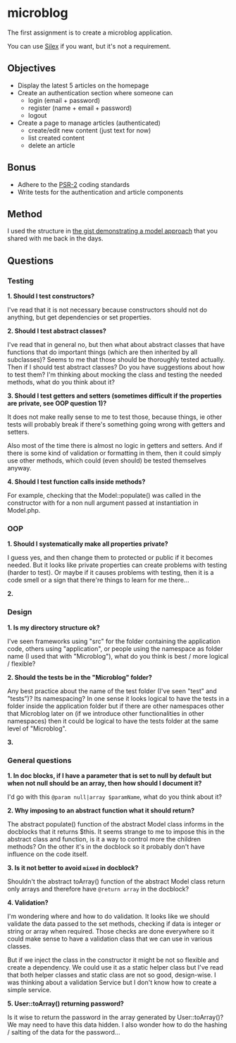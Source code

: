 # microblog

The first assignment is to create a microblog application.

You can use [Silex](http://silex.sensiolabs.org) if you want, but it's not a requirement.

## Objectives

- Display the latest 5 articles on the homepage
- Create an authentication section where someone can
  - login (email + password)
  - register (name + email + password)
  - logout
- Create a page to manage articles (authenticated)
  - create/edit new content (just text for now)
  - list created content
  - delete an article

## Bonus

- Adhere to the [PSR-2](http://www.php-fig.org/psr/psr-2/) coding standards
- Write tests for the authentication and article components

## Method

I used the structure in [the gist demonstrating a model approach](https://gist.github.com/DragonBe/b6f709bd6d1863a07846) that you shared with me back in the days.

## Questions

### Testing

**1. Should I test constructors?**

I've read that it is not necessary because constructors should not do anything, but get dependencies or set properties.

**2. Should I test abstract classes?**

I've read that in general no, but then what about abstract classes that have functions that do important things (which are then inherited by all subclasses)? Seems to me that those should be thoroughly tested actually.
Then if I should test abstract classes? Do you have suggestions about how to test them? I'm thinking about mocking the class and testing the needed methods, what do you think about it?

**3. Should I test getters and setters (sometimes difficult if the properties are private, see OOP question 1)?**

It does not make really sense to me to test those, because things, ie other tests will probably break if there's something going wrong with getters and setters. 

Also most of the time there is almost no logic in getters and setters. And if there is some kind of validation or formatting in them, then it could simply use other methods, which could (even should) be tested themselves anyway.

**4. Should I test function calls inside methods?**

For example, checking that the Model::populate() was called in the constructor with for a non null argument passed at instantiation in Model.php.

### OOP

**1. Should I systematically make all properties private?**

I guess yes, and then change them to protected or public if it becomes needed. But it looks like private properties can create problems with testing (harder to test). Or maybe if it causes problems with testing, then it is a code smell or a sign that there're things to learn for me there...

**2.** 

### Design

**1. Is my directory structure ok?**

 I've seen frameworks using "src" for the folder containing the application code, others using "application", or people using the namespace as folder name (I used that with "Microblog"), what do you think is best / more logical / flexible?

**2. Should the tests be in the "Microblog" folder?**

Any best practice about the name of the test folder (I've seen "test" and "tests")? Its namespacing?
In one sense it looks logical to have the tests in a folder inside the application folder but if there are other namespaces other that Microblog later on (if we introduce other functionalities in other namespaces) then it could be logical to have the tests folder at the same level of "Microblog".

**3.** 

### General questions
**1. In doc blocks, if I have a parameter that is set to null by default but when not null should be an array, then how should I document it?**

I'd go with this `@param null|array $paramName`, what do you think about it?

**2. Why imposing to an abstract function what it should return?**

The abstract populate() function of the abstract Model class informs in the docblocks that it returns $this. It seems strange to me to impose this in the abstract class and function, is it a way to control more the children methods? On the other it's in the docblock so it probably don't have influence on the code itself.

**3. Is it not better to avoid `mixed` in docblock?**

Shouldn't the abstract toArray() function of the abstract Model class return only arrays and therefore have `@return array` in the docblock?

**4. Validation?**

I'm wondering where and how to do validation. It looks like we should validate the data passed to the set methods, checking if data is integer or string or array when required. Those checks are done everywhere so it could make sense to have a validation class that we can use in various classes. 

But if we inject the class in the constructor it might be not so flexible and create a dependency. We could use it as a static helper class but I've read that both helper classes and static class are not so good, design-wise. I was thinking about a validation Service but I don't know how to create a simple service.

**5. User::toArray() returning password?**

Is it wise to return the password in the array generated by User::toArray()? We may need to have this data hidden. I also wonder how to do the hashing / salting of the data for the password...